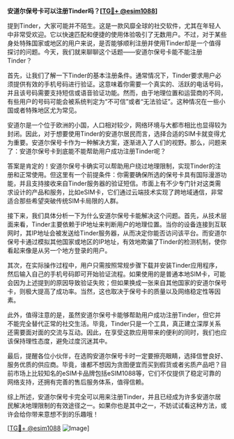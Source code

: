**安道尔保号卡可以注册Tinder吗？[[TG💪+ @esim1088](https://t.me/s/esim1088)]**

提到Tinder，大家可能并不陌生。这是一款风靡全球的社交软件，尤其在年轻人中非常受欢迎。它以快速匹配和便捷的使用体验吸引了无数用户。不过，对于某些身处特殊国家或地区的用户来说，是否能够顺利注册并使用Tinder却是一个值得探讨的问题。今天，我们就来聊聊这个话题——安道尔保号卡能不能注册Tinder？

首先，让我们了解一下Tinder的基本注册条件。通常情况下，Tinder要求用户必须提供有效的手机号码进行验证。这意味着你需要一个真实的、活跃的电话号码，并且该号码需要支持短信或语音验证功能。然而，由于地理位置和运营商的不同，有些用户的号码可能会被系统判定为“不可信”或者“无法验证”。这种情况在一些小国或者特殊地区尤为常见。

安道尔是一个位于欧洲的小国，人口相对较少，网络环境与大都市相比也显得较为封闭。因此，对于想要使用Tinder的安道尔居民而言，选择合适的SIM卡就变得尤为重要。安道尔保号卡作为一种解决方案，逐渐进入了人们的视野。那么，问题来了：安道尔保号卡到底能不能帮助用户成功注册Tinder呢？

答案是肯定的！安道尔保号卡确实可以帮助用户绕过地理限制，实现Tinder的注册和正常使用。但这里有一个前提条件：你需要确保所选的保号卡具有国际漫游功能，并且支持接收来自Tinder服务器的验证短信。市面上有不少专门针对这类需求设计的产品和服务，比如eSIM卡，它们通过云端技术实现了跨地域通信，非常适合那些希望突破传统SIM卡局限的人群。

接下来，我们具体分析一下为什么安道尔保号卡能解决这个问题。首先，从技术层面来看，Tinder主要依赖于IP地址来判断用户的地理位置。当你的设备连接到互联网时，其IP地址会被发送给Tinder服务器，从而决定你能否访问该平台。而安道尔保号卡通过模拟其他国家或地区的IP地址，有效地欺骗了Tinder的检测机制，使你看起来像是从另一个地方登录的用户。

其次，在实际操作过程中，用户只需按照常规步骤下载并安装Tinder应用程序，然后输入自己的手机号码即可开始验证流程。如果使用的是普通本地SIM卡，可能会因为上述提到的原因导致验证失败；但如果换成一张来自其他国家的安道尔保号卡，则极大提高了成功率。当然，这也取决于保号卡的质量以及网络稳定性等因素。

此外，值得注意的是，虽然安道尔保号卡能够帮助用户成功注册Tinder，但它并不能完全替代正常的社交生活。毕竟，Tinder只是一个工具，真正建立深厚关系还需要面对面的交流与互动。因此，在享受这款应用带来的便利的同时，我们也应该保持理性态度，避免过度沉迷其中。

最后，提醒各位小伙伴，在选购安道尔保号卡时一定要擦亮眼睛，选择信誉良好、服务优质的供应商。毕竟，谁都不想因为贪图便宜而买到假货或者劣质产品吧？目前市场上比较知名的eSIM卡品牌包括eSIM1088等，它们不仅提供了稳定可靠的网络支持，还拥有完善的售后服务体系，值得信赖。

综上所述，安道尔保号卡完全可以用来注册Tinder，并且已经成为许多安道尔居民解决地理限制的有效途径之一。如果你也是其中之一，不妨试试看这种方法，或许会给你带来意想不到的乐趣哦！

[[TG💪+ @esim1088](https://t.me/s/esim1088) ![Image](https://i.postimg.cc/4NQfJmqS/Snipaste-2025-05-13-00-14-12.png)]